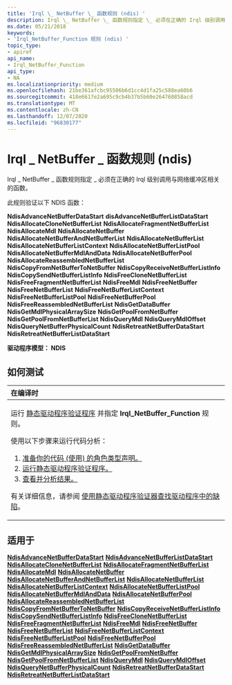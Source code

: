 ```yaml
---
title: 'Irql \_ NetBuffer \_ 函数规则 (ndis) '
description: Irql \_ NetBuffer \_ 函数规则指定 \_ 必须在正确的 Irql 级别调用与网络缓冲区相关的函数。
ms.date: 05/21/2018
keywords:
- 'Irql_NetBuffer_Function 规则 (ndis) '
topic_type:
- apiref
api_name:
- Irql_NetBuffer_Function
api_type:
- NA
ms.localizationpriority: medium
ms.openlocfilehash: 21be361afcbc95506b6d1cc4d1fa25c588ea60b6
ms.sourcegitcommit: 418e6617e2a695c9cb4b37b5b60e264760858acd
ms.translationtype: MT
ms.contentlocale: zh-CN
ms.lasthandoff: 12/07/2020
ms.locfileid: "96830177"
---
```

# <a name="irql_netbuffer_function-rule-ndis"></a>Irql \_ NetBuffer \_ 函数规则 (ndis) 


Irql \_ NetBuffer \_ 函数规则指定 \_ 必须在正确的 Irql 级别调用与网络缓冲区相关的函数。

此规则验证以下 NDIS 函数：

**NdisAdvanceNetBufferDataStart** 
**disAdvanceNetBufferListDataStart** 
**NdisAllocateCloneNetBufferList** 
**NdisAllocateFragmentNetBufferList** 
**NdisAllocateMdl** 
**NdisAllocateNetBuffer** 
**NdisAllocateNetBufferAndNetBufferList** 
**NdisAllocateNetBufferList** 
**NdisAllocateNetBufferListContext** 
**NdisAllocateNetBufferListPool** 
**NdisAllocateNetBufferMdlAndData** 
**NdisAllocateNetBufferPool** 
**NdisAllocateReassembledNetBufferList** 
**NdisCopyFromNetBufferToNetBuffer** 
**NdisCopyReceiveNetBufferListInfo** 
**NdisCopySendNetBufferListInfo** 
**NdisFreeCloneNetBufferList** 
**NdisFreeFragmentNetBufferList** 
**NdisFreeMdl** 
**NdisFreeNetBuffer** 
**NdisFreeNetBufferList** 
**NdisFreeNetBufferListContext** 
**NdisFreeNetBufferListPool** 
**NdisFreeNetBufferPool** 
**NdisFreeReassembledNetBufferList** 
**NdisGetDataBuffer** 
**NdisGetMdlPhysicalArraySize** 
**NdisGetPoolFromNetBuffer** 
**NdisGetPoolFromNetBufferList** 
**NdisQueryMdl** 
**NdisQueryMdlOffset** 
**NdisQueryNetBufferPhysicalCount** 
**NdisRetreatNetBufferDataStart** 
**NdisRetreatNetBufferListDataStart**

**驱动程序模型： NDIS**

<a name="how-to-test"></a>如何测试
-----------

<table>
<colgroup>
<col width="100%" />
</colgroup>
<thead>
<tr class="header">
<th align="left">在编译时</th>
</tr>
</thead>
<tbody>
<tr class="odd">
<td align="left"><p>运行 <a href="/windows-hardware/drivers/devtest/static-driver-verifier" data-raw-source="[Static Driver Verifier](./static-driver-verifier.md)">静态驱动程序验证程序</a> 并指定 <strong>Irql_NetBuffer_Function</strong> 规则。</p>
使用以下步骤来运行代码分析：
<ol>
<li><a href="/windows-hardware/drivers/devtest/using-static-driver-verifier-to-find-defects-in-drivers#preparing-your-source-code" data-raw-source="[Prepare your code (use role type declarations).](./using-static-driver-verifier-to-find-defects-in-drivers.md#preparing-your-source-code)">准备你的代码 (使用) 的角色类型声明。</a></li>
<li><a href="/windows-hardware/drivers/devtest/using-static-driver-verifier-to-find-defects-in-drivers#running-static-driver-verifier" data-raw-source="[Run Static Driver Verifier.](./using-static-driver-verifier-to-find-defects-in-drivers.md#running-static-driver-verifier)">运行静态驱动程序验证程序。</a></li>
<li><a href="/windows-hardware/drivers/devtest/using-static-driver-verifier-to-find-defects-in-drivers#viewing-and-analyzing-the-results" data-raw-source="[View and analyze the results.](./using-static-driver-verifier-to-find-defects-in-drivers.md#viewing-and-analyzing-the-results)">查看并分析结果。</a></li>
</ol>
<p>有关详细信息，请参阅 <a href="/windows-hardware/drivers/devtest/using-static-driver-verifier-to-find-defects-in-drivers" data-raw-source="[Using Static Driver Verifier to Find Defects in Drivers](./using-static-driver-verifier-to-find-defects-in-drivers.md)">使用静态驱动程序验证器查找驱动程序中的缺陷</a>。</p></td>
</tr>
</tbody>
</table>

<a name="applies-to"></a>适用于
----------

[**NdisAdvanceNetBufferDataStart**](/windows-hardware/drivers/ddi/ndis/nf-ndis-ndisadvancenetbufferdatastart) 
[**NdisAdvanceNetBufferListDataStart**](/windows-hardware/drivers/ddi/ndis/nf-ndis-ndisadvancenetbufferlistdatastart) 
[**NdisAllocateCloneNetBufferList**](/windows-hardware/drivers/ddi/ndis/nf-ndis-ndisallocateclonenetbufferlist) 
[**NdisAllocateFragmentNetBufferList**](/windows-hardware/drivers/ddi/ndis/nf-ndis-ndisallocatefragmentnetbufferlist) 
[**NdisAllocateMdl**](/windows-hardware/drivers/ddi/ndis/nf-ndis-ndisallocatemdl) 
[**NdisAllocateNetBuffer**](/windows-hardware/drivers/ddi/ndis/nf-ndis-ndisallocatenetbuffer) 
[**NdisAllocateNetBufferAndNetBufferList**](/windows-hardware/drivers/ddi/ndis/nf-ndis-ndisallocatenetbufferandnetbufferlist) 
[**NdisAllocateNetBufferList**](/windows-hardware/drivers/ddi/ndis/nf-ndis-ndisallocatenetbufferlist) 
[**NdisAllocateNetBufferListContext**](/windows-hardware/drivers/ddi/ndis/nf-ndis-ndisallocatenetbufferlistcontext) 
[**NdisAllocateNetBufferListPool**](/windows-hardware/drivers/ddi/ndis/nf-ndis-ndisallocatenetbufferlistpool) 
[**NdisAllocateNetBufferMdlAndData**](/windows-hardware/drivers/ddi/ndis/nf-ndis-ndisallocatenetbuffermdlanddata) 
[**NdisAllocateNetBufferPool**](/windows-hardware/drivers/ddi/ndis/nf-ndis-ndisallocatenetbufferpool) 
[**NdisAllocateReassembledNetBufferList**](/windows-hardware/drivers/ddi/ndis/nf-ndis-ndisallocatereassemblednetbufferlist) 
[**NdisCopyFromNetBufferToNetBuffer**](/windows-hardware/drivers/ddi/ndis/nf-ndis-ndiscopyfromnetbuffertonetbuffer) 
[**NdisCopyReceiveNetBufferListInfo**](/windows-hardware/drivers/ddi/ndis/nf-ndis-ndiscopyreceivenetbufferlistinfo) 
[**NdisCopySendNetBufferListInfo**](/windows-hardware/drivers/ddi/ndis/nf-ndis-ndiscopysendnetbufferlistinfo) 
[**NdisFreeCloneNetBufferList**](/windows-hardware/drivers/ddi/ndis/nf-ndis-ndisfreeclonenetbufferlist) 
[**NdisFreeFragmentNetBufferList**](/windows-hardware/drivers/ddi/ndis/nf-ndis-ndisfreefragmentnetbufferlist) 
[**NdisFreeMdl**](/windows-hardware/drivers/ddi/ndis/nf-ndis-ndisfreemdl) 
[**NdisFreeNetBuffer**](/windows-hardware/drivers/ddi/ndis/nf-ndis-ndisfreenetbuffer) 
[**NdisFreeNetBufferList**](/windows-hardware/drivers/ddi/ndis/nf-ndis-ndisfreenetbufferlist) 
[**NdisFreeNetBufferListContext**](/windows-hardware/drivers/ddi/ndis/nf-ndis-ndisfreenetbufferlistcontext) 
[**NdisFreeNetBufferListPool**](/windows-hardware/drivers/ddi/ndis/nf-ndis-ndisfreenetbufferlistpool) 
[**NdisFreeNetBufferPool**](/windows-hardware/drivers/ddi/ndis/nf-ndis-ndisfreenetbufferpool) 
[**NdisFreeReassembledNetBufferList**](/windows-hardware/drivers/ddi/ndis/nf-ndis-ndisfreereassemblednetbufferlist) 
[**NdisGetDataBuffer**](/windows-hardware/drivers/ddi/ndis/nf-ndis-ndisgetdatabuffer) 
[**NdisGetMdlPhysicalArraySize**](../network/ndisgetmdlphysicalarraysize.md) 
[**NdisGetPoolFromNetBuffer**](/windows-hardware/drivers/ddi/ndis/nf-ndis-ndisgetpoolfromnetbuffer) 
[**NdisGetPoolFromNetBufferList**](/windows-hardware/drivers/ddi/ndis/nf-ndis-ndisgetpoolfromnetbufferlist) 
[**NdisQueryMdl**](../network/ndisquerymdl.md) 
[**NdisQueryMdlOffset**](../network/ndisquerymdloffset.md) 
[**NdisQueryNetBufferPhysicalCount**](/windows-hardware/drivers/ddi/ndis/nf-ndis-ndisquerynetbufferphysicalcount) 
[**NdisRetreatNetBufferDataStart**](/windows-hardware/drivers/ddi/ndis/nf-ndis-ndisretreatnetbufferdatastart) 
[**NdisRetreatNetBufferListDataStart**](/windows-hardware/drivers/ddi/ndis/nf-ndis-ndisretreatnetbufferlistdatastart)
